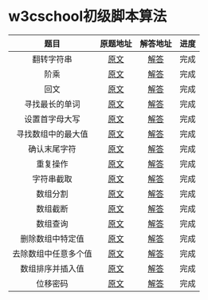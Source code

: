# w3cschool初级脚本算法

| 题目 | 原题地址 | 解答地址 | 进度 |
|:---:|:---:|:---:|:---:|
| 翻转字符串 | [原文](https://www.w3cschool.cn/codecamp/reverse-a-string.html) | [解答](https://github.com/sihai00/training-javascript/tree/master/w3cschool-easy/reverse-a-string.js) | 完成 |
| 阶乘 | [原文](https://www.w3cschool.cn/codecamp/factorialize-a-number.html) | [解答](https://github.com/sihai00/training-javascript/tree/master/w3cschool-easy/factorialize-a-number.js) | 完成 |
| 回文 | [原文](https://www.w3cschool.cn/codecamp/check-for-palindromes.html) | [解答](https://github.com/sihai00/training-javascript/tree/master/w3cschool-easy/check-for-palindromes.js) | 完成 |
| 寻找最长的单词 | [原文](https://www.w3cschool.cn/codecamp/find-the-longest-word-in-a-string.html) | [解答](https://github.com/sihai00/training-javascript/tree/master/w3cschool-easy/find-the-longest-word-in-a-string.js) | 完成 |
| 设置首字母大写 | [原文](https://www.w3cschool.cn/codecamp/title-case-a-sentence.html) | [解答](https://github.com/sihai00/training-javascript/tree/master/w3cschool-easy/title-case-a-sentence.js) | 完成 |
| 寻找数组中的最大值 | [原文](https://www.w3cschool.cn/codecamp/return-largest-numbers-in-arrays.html) | [解答](https://github.com/sihai00/training-javascript/tree/master/w3cschool-easy/return-largest-numbers-in-arrays.js) | 完成 |
| 确认末尾字符 | [原文](https://www.w3cschool.cn/codecamp/confirm-the-ending.html) | [解答](https://github.com/sihai00/training-javascript/tree/master/w3cschool-easy/confirm-the-ending.js) | 完成 |
| 重复操作 | [原文](https://www.w3cschool.cn/codecamp/repeat-a-string-repeat-a-string.html) | [解答](https://github.com/sihai00/training-javascript/tree/master/w3cschool-easy/repeat-a-string-repeat-a-string.js) | 完成 |
| 字符串截取 | [原文](https://www.w3cschool.cn/codecamp/truncate-a-string.html) | [解答](https://github.com/sihai00/training-javascript/tree/master/w3cschool-easy/truncate-a-string.js) | 完成 |
| 数组分割 | [原文](https://www.w3cschool.cn/codecamp/chunky-monkey.html) | [解答](https://github.com/sihai00/training-javascript/tree/master/w3cschool-easy/chunky-monkey.js) | 完成 |
| 数组截断 | [原文](https://www.w3cschool.cn/codecamp/slasher-flick.html) | [解答](https://github.com/sihai00/training-javascript/tree/master/w3cschool-easy/slasher-flick.js) | 完成 |
| 数组查询 | [原文](https://www.w3cschool.cn/codecamp/mutations.html) | [解答](https://github.com/sihai00/training-javascript/tree/master/w3cschool-easy/mutations.js) | 完成 |
| 删除数组中特定值 | [原文](https://www.w3cschool.cn/codecamp/falsy-bouncer.html) | [解答](https://github.com/sihai00/training-javascript/tree/master/w3cschool-easy/falsy-bouncer.js) | 完成 |
| 去除数组中任意多个值 | [原文](https://www.w3cschool.cn/codecamp/seek-and-destroy.html) | [解答](https://github.com/sihai00/training-javascript/tree/master/w3cschool-easy/seek-and-destroy.js) | 完成 |
| 数组排序并插入值 | [原文](https://www.w3cschool.cn/codecamp/where-do-i-belong.html) | [解答](https://github.com/sihai00/training-javascript/tree/master/w3cschool-easy/where-do-i-belong.js) | 完成 |
| 位移密码 | [原文](https://www.w3cschool.cn/codecamp/caesars-cipher.html) | [解答](https://github.com/sihai00/training-javascript/tree/master/w3cschool-easy/caesars-cipher.js) | 完成 |